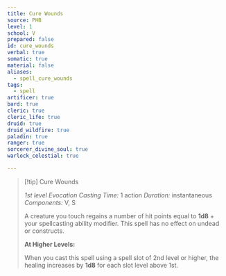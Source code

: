 ```yaml
---
title: Cure Wounds
source: PHB
level: 1
school: V
prepared: false
id: cure_wounds
verbal: true
somatic: true
material: false
aliases:
  - spell_cure_wounds
tags:
  - spell
artificer: true
bard: true
cleric: true
cleric_life: true
druid: true
druid_wildfire: true
paladin: true
ranger: true
sorcerer_divine_soul: true
warlock_celestial: true

---
```

>[!tip] Cure Wounds
>
> *1st level Evocation*
> *Casting Time:* 1 action
> *Duration:* instantaneous
> *Components:* V, S
>
>A creature you touch regains a number of hit points equal to **1d8** + your spellcasting ability modifier. This spell has no effect on undead or constructs.
>
>**At Higher Levels:**
>
>When you cast this spell using a spell slot of 2nd level or higher, the healing increases by **1d8** for each slot level above 1st.
>

